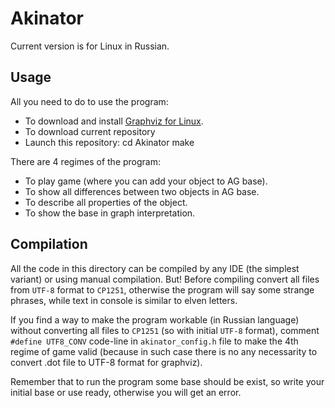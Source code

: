 # Akinator

Current version is for Linux in Russian.

## Usage

All you need to do to use the program:
* To download and install [Graphviz for Linux](https://graphviz.org/download/).
* To download current repository
* Launch this repository:
    cd Akinator 
    make

There are 4 regimes of the program:
* To play game (where you can add your object to AG base).
* To show all differences between two objects in AG base.
* To describe all properties of the object.
* To show the base in graph interpretation.

## Compilation

All the code in this directory can be compiled by any IDE (the simplest variant) or using manual compilation. But! Before compiling convert all files from `UTF-8` format to `CP1251`, otherwise the program will say some strange phrases, while text in console is similar to elven letters.

If you find a way to make the program workable (in Russian language) without converting all files to `CP1251` (so with initial `UTF-8` format), comment `#define UTF8_CONV` code-line in `akinator_config.h` file to make the 4th regime of game valid (because in such case there is no any necessarity to convert .dot file to UTF-8 format for graphviz).

Remember that to run the program some base should be exist, so write your initial base or use ready, otherwise you will get an error.
